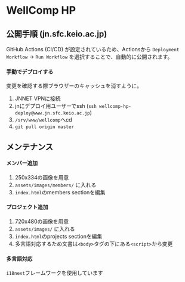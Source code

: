# WellComp HP

## 公開手順 (jn.sfc.keio.ac.jp)
GitHub Actions (CI/CD) が設定されているため、Actionsから `Deployment Workflow` → `Run Workflow` を選択することで、自動的に公開されます。

#### 手動でデプロイする
変更を確認する際ブラウザーのキャッシュを消すように。
1. JNNET VPNに接続
2. jnにデプロイ用ユーザーでssh (`ssh wellcomp-hp-deploy@www.jn.sfc.keio.ac.jp`)
3. `/srv/www/wellcomp`へcd
4. `git pull origin master`

## メンテナンス
#### メンバー追加
1. 250x334の画像を用意
2. `assets/images/members/` に入れる
3. `index.html`のmembers sectionを編集

#### プロジェクト追加
1. 720x480の画像を用意
2. `assets/images/` に入れる
3. `index.html`のprojects sectionを編集
4. 多言語対応するため文書は`<body>`タグの下にある`<script>`から変更

#### 多言語対応
`i18next`フレームワークを使用しています
